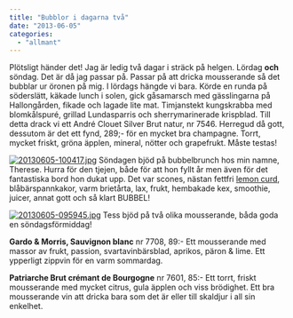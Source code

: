 ```yaml
---
title: "Bubblor i dagarna två"
date: "2013-06-05"
categories: 
  - "allmant"
---
```


Plötsligt händer det! Jag är ledig två dagar i sträck på helgen. Lördag **och** söndag. Det är då jag passar på. Passar på att dricka mousserande så det bubblar ur öronen på mig. I lördags hängde vi bara. Körde en runda på söderslätt, käkade lunch i solen, gick gåsamarsch med gässlingarna på Hallongården, fikade och lagade lite mat. Timjanstekt kungskrabba med blomkålspuré, grillad Lundasparris och sherrymarinerade krispblad. Till detta drack vi ett André Clouet Silver Brut natur, nr 7546. Herregud då gott, dessutom är det ett fynd, 289;- för en mycket bra champagne. Torrt, mycket friskt, gröna äpplen, mineral, nötter och grapefrukt. Måste testas!  
  
[![20130605-100417.jpg](/static/img/20130605-100417.jpg)](http://import.local/wp-content/uploads/2013/06/20130605-100417.jpg) Söndagen bjöd på bubbelbrunch hos min namne, Therese. Hurra för den tjejen, både för att hon fyllt år men även för det fantastiska bord hon dukat upp. Det var scones, nästan fettfri [lemon curd](http://www.tasty-health.se/2012/08/sockerfri-lemon-curd.html?m=1), blåbärspannkakor, varm brietårta, lax, frukt, hembakade kex, smoothie, juicer, annat gott och så klart BUBBEL!  
  
[![20130605-095945.jpg](/static/img/20130605-095945.jpg)](http://import.local/wp-content/uploads/2013/06/20130605-095945.jpg) Tess bjöd på två olika mousserande, båda goda en söndagsförmiddag!

**Gardo & Morris, Sauvignon blanc** nr 7708, 89:- Ett mousserande med massor av frukt, passion, svartavinbärsblad, aprikos, päron & lime. Ett ypperligt zippvin för en varm sommardag.

**Patriarche Brut crémant de Bourgogne** nr 7601, 85:- Ett torrt, friskt mousserande med mycket citrus, gula äpplen och viss brödighet. Ett bra mousserande vin att dricka bara som det är eller till skaldjur i all sin enkelhet.
